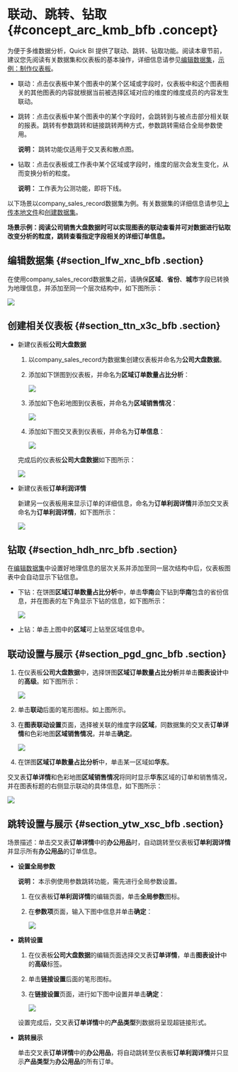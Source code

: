 # 联动、跳转、钻取 {#concept_arc_kmb_bfb .concept}

为便于多维数据分析，Quick BI 提供了联动、跳转、钻取功能。阅读本章节前，建议您先阅读有关数据集和仪表板的基本操作，详细信息请参见[编辑数据集](cn.zh-CN/快速入门/数据建模/管理数据集/编辑数据集.md#)，[示例：制作仪表板](cn.zh-CN/快速入门/示例：制作仪表板.md#)。

-   联动：点击仪表板中某个图表中的某个区域或字段时，仪表板中和这个图表相关的其他图表的内容就根据当前被选择区域对应的维度的维度成员的内容发生联动。
-   跳转：点击仪表板中某个图表中的某个字段时，会跳转到与被点击部分相关联的报表。跳转有参数跳转和链接跳转两种方式，参数跳转需结合全局参数使用。

    **说明：** 跳转功能仅适用于交叉表和散点图。

-   钻取：点击仪表板或工作表中某个区域或字段时，维度的层次会发生变化，从而变换分析的粒度。

    **说明：** 工作表为公测功能，即将下线。


以下场景以company\_sales\_record数据集为例。有关数据集的详细信息请参见[上传本地文件](cn.zh-CN/快速入门/数据建模/管理数据源/上传本地文件.md#)和[创建数据集](cn.zh-CN/快速入门/数据建模/管理数据集/创建数据集.md#)。

**场景示例：阅读公司销售大盘数据时可以实现图表的联动查看并可对数据进行钻取改变分析的粒度，跳转查看指定字段相关的详细订单信息。**

## 编辑数据集 {#section_lfw_xnc_bfb .section}

在使用company\_sales\_record数据集之前，请确保**区域**、**省份**、**城市**字段已转换为地理信息，并添加至同一个层次结构中，如下图所示：

![](http://static-aliyun-doc.oss-cn-hangzhou.aliyuncs.com/assets/img/20226/153631910511424_zh-CN.png)

## 创建相关仪表板 {#section_ttn_x3c_bfb .section}

-   新建仪表板**公司大盘数据**

    1.  以company\_sales\_record为数据集创建仪表板并命名为**公司大盘数据**。
    2.  添加如下饼图到仪表板，并命名为**区域订单数量占比分析**：

        ![](http://static-aliyun-doc.oss-cn-hangzhou.aliyuncs.com/assets/img/20226/153631910511418_zh-CN.png)

    3.  添加如下色彩地图到仪表板，并命名为**区域销售情况**：

        ![](http://static-aliyun-doc.oss-cn-hangzhou.aliyuncs.com/assets/img/20226/153631910511419_zh-CN.png)

    4.  添加如下图交叉表到仪表板，并命名为**订单信息**：

        ![](http://static-aliyun-doc.oss-cn-hangzhou.aliyuncs.com/assets/img/20226/153631910611420_zh-CN.png)

    完成后的仪表板**公司大盘数据**如下图所示：

    ![](http://static-aliyun-doc.oss-cn-hangzhou.aliyuncs.com/assets/img/20226/153631910611422_zh-CN.png)

-   新建仪表板**订单利润详情**

    新建另一仪表板用来显示订单的详细信息，命名为**订单利润详情**并添加交叉表命名为**订单利润详情**，如下图所示：

    ![](http://static-aliyun-doc.oss-cn-hangzhou.aliyuncs.com/assets/img/20226/153631910711423_zh-CN.png)


## 钻取 {#section_hdh_nrc_bfb .section}

在[编辑数据集](#section_lfw_xnc_bfb)中设置好地理信息的层次关系并添加至同一层次结构中后，仪表板图表中会自动显示下钻信息。

-   下钻：在饼图**区域订单数量占比分析**中，单击**华南**会下钻到**华南**包含的省份信息，并在图表的左下角显示下钻的信息，如下图所示：

    ![](http://static-aliyun-doc.oss-cn-hangzhou.aliyuncs.com/assets/img/20226/153631910711433_zh-CN.png)

-   上钻：单击上图中的**区域**可上钻至区域信息中。


## 联动设置与展示 {#section_pgd_gnc_bfb .section}

1.  在仪表板**公司大盘数据**中，选择饼图**区域订单数量占比分析**并单击**图表设计**中的**高级**。如下图所示：

    ![](http://static-aliyun-doc.oss-cn-hangzhou.aliyuncs.com/assets/img/20226/153631910711478_zh-CN.png)

2.  单击**联动**后面的笔形图标。如上图所示。
3.  在**图表联动设置**页面，选择被关联的维度字段**区域**，同数据集的交叉表**订单详情**和色彩地图**区域销售情况**，并单击**确定**。

    ![](http://static-aliyun-doc.oss-cn-hangzhou.aliyuncs.com/assets/img/20226/153631910711429_zh-CN.png)

4.  在饼图**区域订单数量占比分析**中，单击某一区域如**华东**。

交叉表**订单详情**和色彩地图**区域销售情况**将同时显示**华东**区域的订单和销售情况，并在图表标题的右侧显示联动的具体信息，如下图所示：

![](http://static-aliyun-doc.oss-cn-hangzhou.aliyuncs.com/assets/img/20226/153631910711431_zh-CN.png)

## 跳转设置与展示 {#section_ytw_xsc_bfb .section}

场景描述：单击交叉表**订单详情**中的**办公用品**时，自动跳转至仪表板**订单利润详情**并显示所有**办公用品**的订单信息。

-   **设置全局参数**

    **说明：** 本示例使用参数跳转功能，需先进行全局参数设置。

    1.  在仪表板**订单利润详情**的编辑页面，单击**全局参数**图标。
    2.  在**参数项**页面，输入下图中信息并单击**确定**：

        ![](http://static-aliyun-doc.oss-cn-hangzhou.aliyuncs.com/assets/img/20226/153631910711435_zh-CN.png)

-   **跳转设置**

    1.  在仪表板**公司大盘数据**的编辑页面选择交叉表**订单详情**，单击**图表设计**中的**高级**标签。
    2.  单击**链接设置**后面的笔形图标。
    3.  在**链接设置**页面，进行如下图中设置并单击**确定**：

        ![](http://static-aliyun-doc.oss-cn-hangzhou.aliyuncs.com/assets/img/20226/153631910711438_zh-CN.png)

    设置完成后，交叉表**订单详情**中的**产品类型**列数据将呈现超链接形式。

-   **跳转展示**

    单击交叉表**订单详情**中的**办公用品**，将自动跳转至仪表板**订单利润详情**并只显示**产品类型**为**办公用品**的所有订单。


